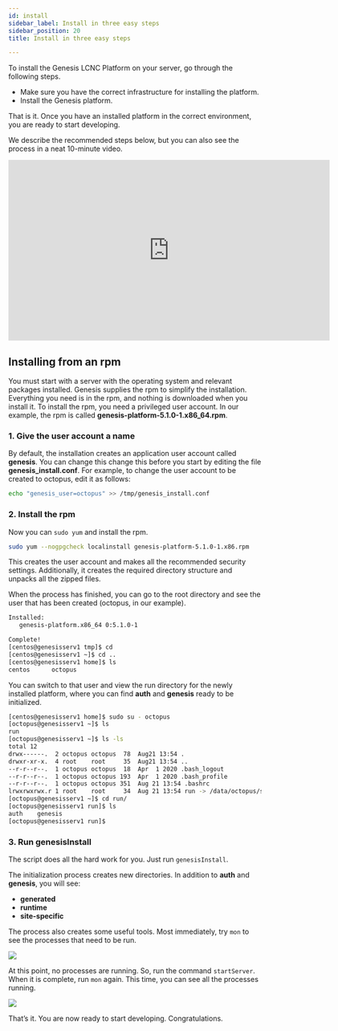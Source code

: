 ```yaml
---
id: install
sidebar_label: Install in three easy steps
sidebar_position: 20
title: Install in three easy steps

---
```

To install the Genesis LCNC Platform on your server, go through the following steps.

* Make sure you have the correct infrastructure for installing the platform.
* Install the Genesis platform.

That is it. Once you have an installed platform in the correct environment, you are ready to start developing.

We  describe the recommended steps below, but you can also see the process in a neat 10-minute video.

<iframe src="https://player.vimeo.com/video/590505594?h=5a99336928" width="640" height="360" frameBorder="0" allow="autoplay; fullscreen; picture-in-picture" allowFullScreen></iframe>

## Installing from an rpm

You must start with a server with the operating system and relevant packages installed. Genesis supplies the rpm to simplify the installation. Everything you need is in the rpm, and nothing is downloaded when you install it.
To install the rpm, you need a privileged user account.
In our example, the rpm is called **genesis-platform-5.1.0-1.x86_64.rpm**.

### 1. Give the user account a name

By default, the installation creates an application user account called **genesis**. You can change this change this before you start by editing the file **genesis_install.conf**. For example, to change the user account to be created to octopus, edit it as follows:

```bash
echo "genesis_user=octopus" >> /tmp/genesis_install.conf
```

### 2. Install the rpm

Now you can `sudo yum` and install the rpm.

```bash
sudo yum --nogpgcheck localinstall genesis-platform-5.1.0-1.x86.rpm
```

This creates the user account and makes all the recommended security settings. Additionally, it creates the required directory structure and unpacks all the zipped files.

When the process has finished, you can go to the root directory and see the user that has been created (octopus, in our example).

```bash
Installed:
   genesis-platform.x86_64 0:5.1.0-1

Complete!
[centos@genesisserv1 tmp]$ cd
[centos@genesisserv1 ~]$ cd ..
[centos@genesisserv1 home]$ ls
centos		octopus
```


You can switch to that user and view the run directory for the newly installed platform, where you can find **auth** and **genesis** ready to be initialized.

```bash
[centos@genesisserv1 home]$ sudo su - octopus
[octopus@genesisserv1 ~]$ ls
run
[octopus@genesisserv1 ~]$ ls -ls
total 12
drwx------.  2 octopus octopus  78  Aug21 13:54 .
drwxr-xr-x.  4 root    root     35  Aug21 13:54 ..
--r-r--r--.  1 octopus octopus  18  Apr  1 2020 .bash_logout
--r-r--r--.  1 octopus octopus 193  Apr  1 2020 .bash_profile
--r-r--r--.  1 octopus octopus 351  Aug 21 13:54 .bashrc
lrwxrwxrwx.r 1 root    root     34  Aug 21 13:54 run -> /data/octopus/server/20210821/run/
[octopus@genesisserv1 ~]$ cd run/
[octopus@genesisserv1 run]$ ls
auth    genesis
[octopus@genesisserv1 run]$
```


### 3. Run genesisInstall

The script does all the hard work for you. Just run `genesisInstall`.

The initialization process creates new directories. In addition to **auth** and **genesis**, you will see:
* **generated**
* **runtime**
* **site-specific**

The process also creates some useful tools. Most immediately, try `mon` to see the processes that need to be run.

![](/img/joseph5-mon.png)

At this point, no processes are running. So, run the command `startServer`. When it is complete, run `mon` again. This time, you can see all the processes running.

![](/img/mon-processes-running.png)

That’s it. You are now ready to start developing. Congratulations.